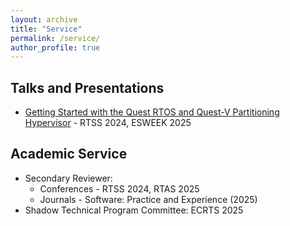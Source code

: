 ```yaml
---
layout: archive
title: "Service"
permalink: /service/
author_profile: true
---
```


## Talks and Presentations
* <a target="_blank" rel="noopener noreferrer" href="https://sites.bu.edu/quest/">Getting Started with the Quest RTOS and Quest-V Partitioning Hypervisor</a> - RTSS 2024, ESWEEK 2025

## Academic Service
* Secondary Reviewer: 
  * Conferences - RTSS 2024, RTAS 2025
  * Journals - Software: Practice and Experience (2025)
* Shadow Technical Program Committee: ECRTS 2025